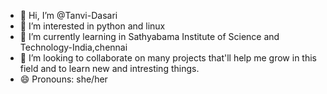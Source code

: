 - 👋 Hi, I’m @Tanvi-Dasari
- 👀 I’m interested in python and linux
- 🌱 I’m currently learning in Sathyabama Institute of Science and Technology-India,chennai
- 💞️ I’m looking to collaborate on many projects that'll help me grow in this field and to learn new and intresting things.
- 😄 Pronouns: she/her

<!---
Tanvi-Dasari/Tanvi-Dasari is a ✨ special ✨ repository because its `README.md` (this file) appears on your GitHub profile.
You can click the Preview link to take a look at your changes.
--->
